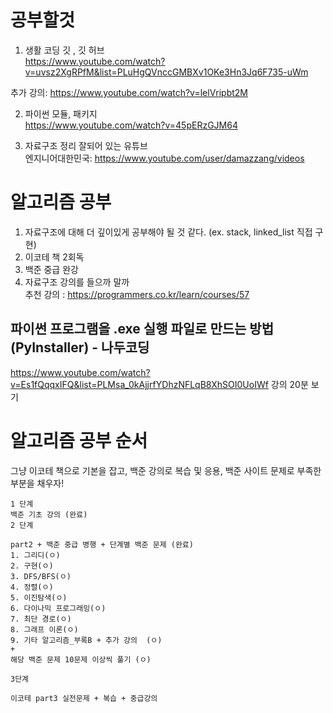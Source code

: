 # 공부할것
1. 생활 코딩 깃 , 깃 허브  
https://www.youtube.com/watch?v=uvsz2XgRPfM&list=PLuHgQVnccGMBXv1OKe3Hn3Jq6F735-uWm  

추가 강의: https://www.youtube.com/watch?v=lelVripbt2M  

2. 파이썬 모듈, 패키지  
https://www.youtube.com/watch?v=45pERzGJM64  

3. 자료구조 정리 잘되어 있는 유튜브  
엔지니어대한민국: https://www.youtube.com/user/damazzang/videos
# 알고리즘 공부

1. 자료구조에 대해 더 깊이있게 공부해야 될 것 같다.  (ex. stack, linked_list 직접 구현)
2. 이코테 책 2회독
3. 백준 중급 완강
4. 자료구조 강의를 들으까 말까  
추천 강의 : https://programmers.co.kr/learn/courses/57
 






##  파이썬 프로그램을 .exe 실행 파일로 만드는 방법 (PyInstaller) - 나두코딩
https://www.youtube.com/watch?v=Es1fQqqxIFQ&list=PLMsa_0kAjjrfYDhzNFLqB8XhSOI0UoIWf
강의 20분 보기 

# 알고리즘 공부 순서

그냥 이코테 책으로 기본을 잡고, 백준 강의로 복습 및 응용, 백준 사이트 문제로 부족한 부분을 채우자!
```
1 단계 
백준 기초 강의 (완료)
2 단계

part2 + 백준 중급 병행 + 단계별 백준 문제 (완료)
1. 그리디(ㅇ)
2. 구현(ㅇ)
3. DFS/BFS(ㅇ)
4. 정렬(ㅇ)
5. 이진탐색(ㅇ)
6. 다이나믹 프로그래밍(ㅇ)
7. 최단 경로(ㅇ)
8. 그래프 이론(ㅇ)
9. 기타 알고리즘_부록B + 추가 강의  (ㅇ)
+
해당 백준 문제 10문제 이상씩 풀기 (ㅇ)

3단계 

이코테 part3 실전문제 + 복습 + 중급강의


```


